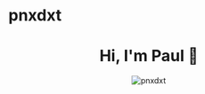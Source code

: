 # pnxdxt

<h1 align="center">Hi, I'm Paul 👋</h1>
<p align="center"> <img src="https://komarev.com/ghpvc/?username=pnxdxt" alt="pnxdxt" /> </p>
